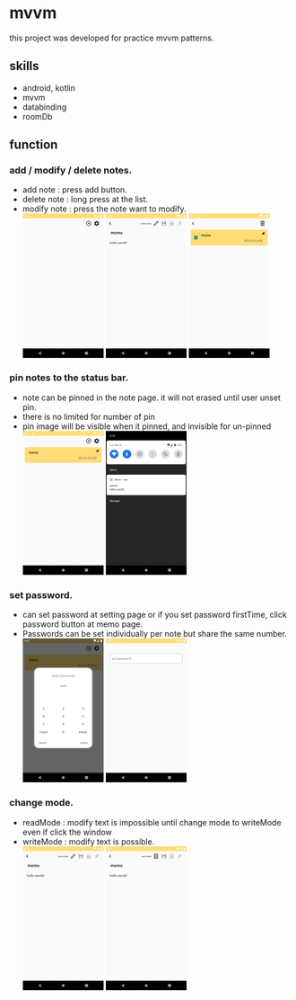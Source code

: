 # mvvm

this project was developed for practice mvvm patterns.


## skills
- android, kotlin
- mvvm
- databinding
- roomDb

## function
### add / modify / delete notes.  
- add note : press add button.   
- delete note : long press at the list.  
- modify note : press the note want to modify.  
<img style="width:30%" src="images/image3.png"/> <img style="width:30%" src="images/image1.png"/> <img style="width:30%" src="images/image8.png"/>

### pin notes to the status bar.    
- note can be pinned in the note page. it will not erased until user unset pin.  
- there is no limited for number of pin  
- pin image will be visible when it pinned, and invisible for un-pinned  
<img style="width:30%" src="images/image4.png"/> <img style="width:30%" src="images/image7.png"/>


### set password.  
- can set password at setting page or if you set password firstTime, click password button at memo page.    
- Passwords can be set individually per note but share the same number.  
<img style="width:30%" src="images/image5.png"/> <img style="width:30%" src="images/image6.png"/>


### change mode.  
- readMode : modify text is impossible until change mode to writeMode even if click the window  
- writeMode : modify text is possible.  
<img style="width:30%" src="images/image1.png"/> <img style="width:30%" src="images/image2.png"/>
